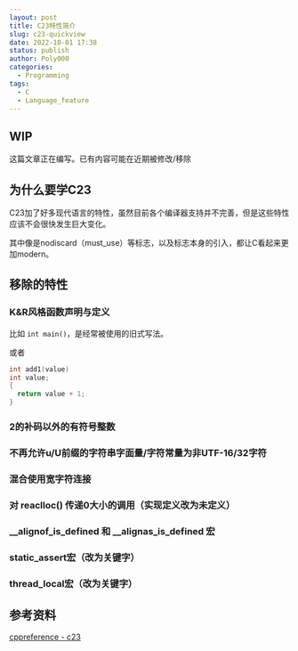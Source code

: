 ```yaml
---
layout: post
title: C23特性简介
slug: c23-quickview
date: 2022-10-01 17:38
status: publish
author: Poly000
categories: 
  - Programming
tags: 
  - C
  - Language_feature
---
```


## WIP

这篇文章正在编写。已有内容可能在近期被修改/移除

## 为什么要学C23

C23加了好多现代语言的特性，虽然目前各个编译器支持并不完善，但是这些特性应该不会很快发生巨大变化。

其中像是nodiscard（must_use）等标志，以及标志本身的引入，都让C看起来更加modern。

<!-- 虽然用C写 该手动管理内存还是手动管理内存 -->

## 移除的特性

### K&R风格函数声明与定义

比如 `int main()`，是经常被使用的旧式写法。

或者

```c
int add1(value)
int value;
{
  return value + 1;
}
```

### 2的补码以外的有符号整数

### 不再允许u/U前缀的字符串字面量/字符常量为非UTF-16/32字符

### 混合使用宽字符连接

### 对 reaclloc() 传递0大小的调用（实现定义改为未定义）

### __alignof_is_defined 和 __alignas_is_defined 宏

### static_assert宏（改为关键字）

### thread_local宏（改为关键字）

## 参考资料

[cppreference - c23](https://en.cppreference.com/w/c/23)
